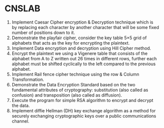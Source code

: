 # CNSLAB
1. Implement Caesar Cipher encryption & Decryption technique which is by replacing each character by another character that will be some fixed number of positions down to it.
2. Demonstrate the playfair cipher, consider the key table 5×5 grid of alphabets that acts as the key for encrypting the plaintext.
3. Implement Data encryption and decryption using Hill Cipher method.
4. Encrypt the plaintext we using a Vigenere table that consists of the alphabet from A to Z written out 26 times in different rows, further each alphabet must be shifted cyclically to the left compared to the previous alphabet.
5. Implement Rail fence cipher technique using the row & Column Transformation.
6. Demonstrate the Data Encryption Standard based on the two fundamental attributes of cryptography: substitution (also called as confusion) and transposition (also called as diffusion).
7. Execute the program for simple RSA algorithm to encrypt and decrypt the data.
8. Implement diffie Hellman (DH) key exchange algorithm as a method for securely exchanging cryptographic keys over a public communications channel.
